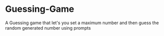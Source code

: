 # Guessing-Game
A Guessing game that let's you set a maximum number and then guess the random generated number using prompts
